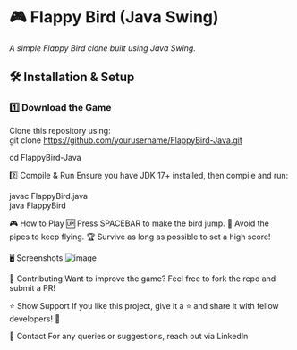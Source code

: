 # 🎮 Flappy Bird (Java Swing)
*A simple Flappy Bird clone built using Java Swing.*



## 🛠 Installation & Setup  

### **1️⃣ Download the Game**  
Clone this repository using:  
git clone https://github.com/yourusername/FlappyBird-Java.git

cd FlappyBird-Java

2️⃣ Compile & Run
Ensure you have JDK 17+ installed, then compile and run:

javac FlappyBird.java  
java FlappyBird

🎮 How to Play
🆙 Press SPACEBAR to make the bird jump.
🚧 Avoid the pipes to keep flying.
🏆 Survive as long as possible to set a high score!

🖥️ Screenshots
![image](https://github.com/user-attachments/assets/8cbedc9b-b38d-4e95-825c-a40342c941fe)

📢 Contributing
Want to improve the game? Feel free to fork the repo and submit a PR!

⭐ Show Support
If you like this project, give it a ⭐ and share it with fellow developers! 🚀

📧 Contact
For any queries or suggestions, reach out via LinkedIn




